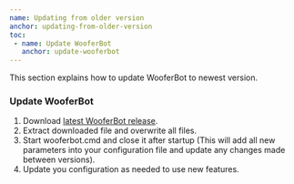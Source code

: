 ```yaml
---
name: Updating from older version
anchor: updating-from-older-version
toc: 
 - name: Update WooferBot
   anchor: update-wooferbot
---
```

This section explains how to update WooferBot to newest version.

### Update WooferBot
1. Download <a class="icon download" href="{{ site.github.latest_release.zipball_url }}">latest WooferBot release</a>.
2. Extract downloaded file and overwrite all files.
3. Start <span class="icon file">wooferbot.cmd</span> and close it after startup (This will add all new parameters into your configuration file and update any changes made between versions).
4. Update you configuration as needed to use new features.
